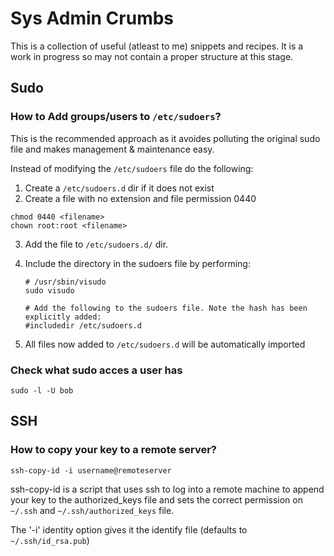# Sys Admin Crumbs #


This is a collection of useful (atleast to me) snippets and recipes. It is a work in progress so may not contain a proper structure at this stage.


## Sudo ##


### How to Add groups/users to `/etc/sudoers`? ###

This is the recommended approach as it avoides polluting the original sudo file and makes management & maintenance easy.

Instead of modifying the `/etc/sudoers` file do the following:

1. Create a `/etc/sudoers.d` dir if it does not exist
2. Create a file with no extension and file permission 0440

```
chmod 0440 <filename>
chown root:root <filename>
```

3. Add the file to `/etc/sudoers.d/` dir. 

4. Include the directory in the sudoers file by performing:
   
   ```
   # /usr/sbin/visudo
   sudo visudo

   # Add the following to the sudoers file. Note the hash has been explicitly added:
   #includedir /etc/sudoers.d 

   ```
4. All files now added to `/etc/sudoers.d` will be automatically imported 


### Check what sudo acces a user has ###

`sudo -l -U bob`



## SSH ##


### How to copy your key to a remote server? ###

`ssh-copy-id -i username@remoteserver`

ssh-copy-id is a script that uses ssh to log into a remote machine to append your key to the authorized_keys file and sets the correct permission on `~/.ssh` and `~/.ssh/authorized_keys` file.

The '-i' identity option gives it the identify file  (defaults to `~/.ssh/id_rsa.pub`)

